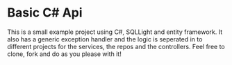 # Basic C# Api

This is a small example project using C#, SQLLight and entity framework. It also has a generic exception handler and the logic is seperated in to different projects for the services, the repos and the controllers. Feel free to clone, fork and do as you please with it!
